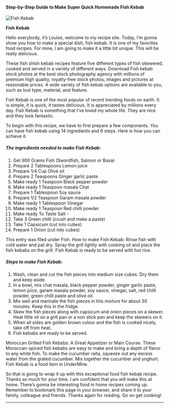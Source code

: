             

#### Step-by-Step Guide to Make Super Quick Homemade Fish Kebab

![Fish Kebab](https://img-global.cpcdn.com/recipes/35be8e0d948958fc/751x532cq70/fish-kebab-recipe-main-photo.jpg)

**Fish Kebab**

Hello everybody, it’s Louise, welcome to my recipe site. Today, I’m gonna show you how to make a special dish, fish kebab. It is one of my favorites food recipes. For mine, I am going to make it a little bit unique. This will be really delicious.

These fish shish kebab recipes feature five different types of fish skewered, cooked and served in a variety of different ways. Download Fish kebab stock photos at the best stock photography agency with millions of premium high quality, royalty-free stock photos, images and pictures at reasonable prices. A wide variety of fish kebab options are available to you, such as tool type, material, and feature.

Fish Kebab is one of the most popular of recent trending foods on earth. It is simple, it is quick, it tastes delicious. It is appreciated by millions every day. Fish Kebab is something that I’ve loved my whole life. They are nice and they look fantastic.

To begin with this recipe, we have to first prepare a few components. You can have fish kebab using 14 ingredients and 6 steps. Here is how you can achieve it.

##### The ingredients needed to make Fish Kebab:

1.  Get 900 Grams Fish (Swordfish, Salmon or Basa)
2.  Prepare 2 Tablespoons Lemon juice
3.  Prepare 1/4 Cup Olive oil
4.  Prepare 2 Teaspoons Ginger garlic paste
5.  Make ready 1 Teaspoon Black pepper powder
6.  Make ready 1 Teaspoon masala Chat
7.  Prepare 1 Tablespoon Soy sauce
8.  Prepare 1/2 Teaspoon Garam masala powder
9.  Make ready 1 Tablespoon Vinegar
10.  Make ready 1 Teaspoon Red chilli powder
11.  Make ready To Taste Salt -
12.  Take 3 Green chilli (crush and make a paste)
13.  Take 1 Capsicum (cut into cubes)
14.  Prepare 1 Onion (cut into cubes)

This entry was filed under Fish. How to make Fish Kebab: Rinse fish with cold water and pat dry. Spray the grill lightly with cooking oil and place the fish kebabs on the grill. Fish Kebab is ready to be served with hot rice.

##### Steps to make Fish Kebab:

1.  Wash, clean and cut the fish pieces into medium size cubes. Dry them and keep aside.
2.  In a bowl, mix chat masala, black pepper powder, ginger garlic paste, lemon juice, garam masala powder, soy sauce, vinegar, salt, red chilli powder, green chilli paste and olive oil.
3.  Mix well and marinate the fish pieces in this mixture for about 30 minutes. Keep this in the fridge.
4.  Skew the fish pieces along with capsicum and onion pieces on a skewer. Heat little oil on a grill pan or a non stick pan and keep the skewers on it.
5.  When all sides are golden brown colour and the fish is cooked nicely, take off from heat.
6.  Fish kebabs are ready to be served.

Moroccan Grilled Fish Kebabs: A Great Appetizer or Main Course. These Moroccan-spiced fish kebabs are easy to make and bring a depth of flavor to any white fish. To make the cucumber raita, squeeze out any excess water from the grated cucumber. Mix together the cucumber and yoghurt. Fish Kebab is a food item in UnderMine.

So that is going to wrap it up with this exceptional food fish kebab recipe. Thanks so much for your time. I am confident that you will make this at home. There’s gonna be interesting food in home recipes coming up. Remember to bookmark this page in your browser, and share it to your family, colleague and friends. Thanks again for reading. Go on get cooking!

* * *